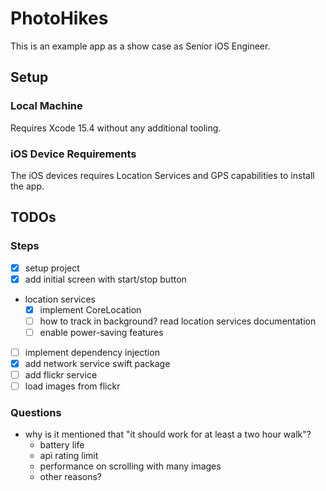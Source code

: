 # PhotoHikes

This is an example app as a show case as Senior iOS Engineer.

## Setup

### Local Machine
Requires Xcode 15.4 without any additional tooling.

### iOS Device Requirements
The iOS devices requires Location Services and GPS capabilities to install the app. 


## TODOs

### Steps
- [x] setup project
- [x] add initial screen with start/stop button
- location services
  - [x] implement CoreLocation
  - [ ] how to track in background? read location services documentation
  - [ ] enable power-saving features
- [ ] implement dependency injection
- [x] add network service swift package
- [ ] add flickr service
- [ ] load images from flickr

### Questions
- why is it mentioned that "it should work for at least a two hour walk"?
  - battery life
  - api rating limit
  - performance on scrolling with many images
  - other reasons?
